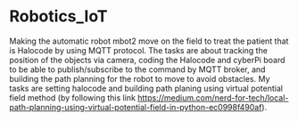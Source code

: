 # Robotics_IoT
Making the automatic robot mbot2 move on the field to treat the patient that is Halocode by using MQTT protocol. The tasks are about tracking the position of the objects via camera, coding the Halocode and cyberPi board to be able to publish/subscribe to the command by MQTT broker, and building the path planning for the robot to move to avoid obstacles. My tasks are setting halocode and building path planing using virtual potential field method (by following this link https://medium.com/nerd-for-tech/local-path-planning-using-virtual-potential-field-in-python-ec0998f490af).

